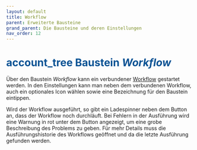 ```yaml
---
layout: default
title: Workflow
parent: Erweiterte Bausteine
grand_parent: Die Bausteine und deren Einstellungen
nav_order: 12
---
```



# <span style="color:#0b5394"><span class="material-icons">account_tree</span> **Baustein *Workflow***</span>


Über den Baustein *Workflow* kann ein verbundener [Workflow](/docs/workflows/workflow.html) gestartet werden.
In den Einstellungen kann man neben dem verbundenen Workflow, auch ein optionales Icon wählen sowie eine Bezeichnung für den Baustein eintippen.

Wird der Workflow ausgeführt, so gibt ein Ladespinner neben dem Button an, dass der Workflow noch durchläuft.
Bei Fehlern in der Ausführung wird eine Warnung in rot unter dem Button angezeigt, um eine grobe Beschreibung des Problems zu geben.
Für mehr Details muss die Ausführungshistorie des Workflows geöffnet und da die letzte Ausführung gefunden werden.